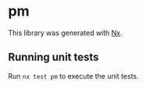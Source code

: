 # pm

This library was generated with [Nx](https://nx.dev).

## Running unit tests

Run `nx test pm` to execute the unit tests.
